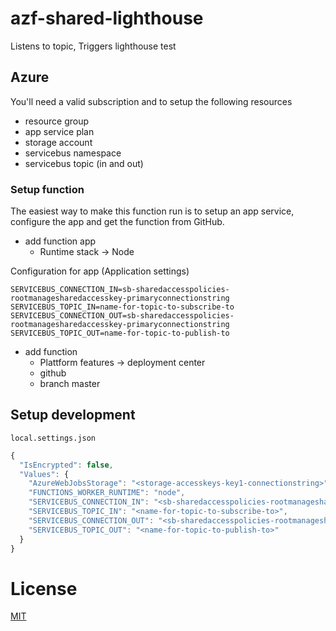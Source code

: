 # azf-shared-lighthouse

Listens to topic, Triggers lighthouse test

## Azure

You'll need a valid subscription and to setup the following resources

- resource group
- app service plan
- storage account
- servicebus namespace
- servicebus topic (in and out)

### Setup function

The easiest way to make this function run is to setup an app service, configure the app and get the function from GitHub.

- add function app
  - Runtime stack -> Node

Configuration for app (Application settings)
```
SERVICEBUS_CONNECTION_IN=sb-sharedaccesspolicies-rootmanagesharedaccesskey-primaryconnectionstring
SERVICEBUS_TOPIC_IN=name-for-topic-to-subscribe-to
SERVICEBUS_CONNECTION_OUT=sb-sharedaccesspolicies-rootmanagesharedaccesskey-primaryconnectionstring
SERVICEBUS_TOPIC_OUT=name-for-topic-to-publish-to
```

- add function
  - Plattform features -> deployment center
  - github
  - branch master

## Setup development

`local.settings.json`

```JavaScript
{
  "IsEncrypted": false,
  "Values": {
    "AzureWebJobsStorage": "<storage-accesskeys-key1-connectionstring>",
    "FUNCTIONS_WORKER_RUNTIME": "node",
    "SERVICEBUS_CONNECTION_IN": "<sb-sharedaccesspolicies-rootmanagesharedaccesskey-primaryconnectionstring>",
    "SERVICEBUS_TOPIC_IN": "<name-for-topic-to-subscribe-to>",
    "SERVICEBUS_CONNECTION_OUT": "<sb-sharedaccesspolicies-rootmanagesharedaccesskey-primaryconnectionstring>",
    "SERVICEBUS_TOPIC_OUT": "<name-for-topic-to-publish-to>"
  }
}
```

# License

[MIT](LICENSE)
